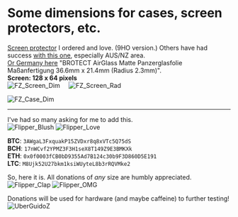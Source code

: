 # Some dimensions for cases, screen protectors, etc.<br>
[Screen protector](https://www.photodon.com/custom-screen-protector.html) I ordered and love. (9HO version.) Others have had success [with this one](http://www.screenshieldgroup.com/), especially AUS/NZ area.<br>
[Or Germany here](https://www.schutzfolien24.de) "BROTECT AirGlass Matte Panzerglasfolie Maßanfertigung 36.6mm x 21.4mm (Radius 2.3mm)".<br>
**Screen: 128 x 64 pixels**<br>
![FZ_Screen_Dim](https://user-images.githubusercontent.com/57457139/169579748-009932c2-e997-4003-8106-e30ed67a1d69.png) &nbsp;&nbsp;&nbsp;&nbsp;![FZ_Screen_Rad](https://user-images.githubusercontent.com/57457139/169579364-ead5fb36-264f-415b-87ad-958cd7d606f5.png)

![FZ_Case_Dim](https://user-images.githubusercontent.com/57457139/169579332-811835d8-c525-4639-bb4c-70d769e1c909.png)

-----

I've had so many asking for me to add this.<br>
![Flipper_Blush](https://user-images.githubusercontent.com/57457139/183561666-4424a3cc-679b-4016-a368-24f7e7ad0a88.jpg) ![Flipper_Love](https://user-images.githubusercontent.com/57457139/183561692-381d37bd-264f-4c88-8877-e58d60d9be6e.jpg)

**BTC**: `3AWgaL3FxquakP15ZVDxr8q8xVTc5Q75dS`<br>
**BCH**: `17nWCvf2YPMZ3F3H1seX8T149Z9E3BMKXk`<br>
**ETH**: `0x0f0003fCB0bD9355Ad7B124c30b9F3D860D5E191`<br>
**LTC**: `M8Ujk52U27bkm1ksiWUyteL8b3rRQVMke2`

So, here it is. All donations of *any* size are humbly appreciated.<br>
![Flipper_Clap](https://user-images.githubusercontent.com/57457139/183561789-2e853ede-8ef7-41e8-a67c-716225177e5d.jpg) ![Flipper_OMG](https://user-images.githubusercontent.com/57457139/183561787-e21bdc1e-b316-4e67-b327-5129503d0313.jpg)

Donations will be used for hardware (and maybe caffeine) to further testing!<br>
![UberGuidoZ](https://cdn.discordapp.com/emojis/1000632669622767686.gif)
